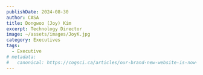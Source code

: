 ```yaml
---
publishDate: 2024-08-30
author: CASA
title: Dongwoo (Joy) Kim
excerpt: Technology Director
image: ~/assets/images/JoyK.jpg
category: Executives
tags:
  - Executive
# metadata:
#   canonical: https://cogsci.ca/articles/our-brand-new-website-is-now-live
---
```

